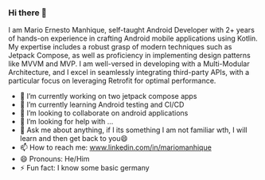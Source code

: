 ### Hi there 👋

I am Mario Ernesto Manhique, self-taught Android Developer with 2+ years of hands-on experience in crafting Android
mobile applications using Kotlin. My expertise includes a robust grasp of modern
techniques such as Jetpack Compose, as well as proficiency in implementing design patterns like
MVVM and MVP. I am well-versed in developing with a Multi-Modular Architecture, and I excel in
seamlessly integrating third-party APIs, with a particular focus on leveraging Retrofit for optimal
performance.

- 🔭 I’m currently working on two jetpack compose apps
- 🌱 I’m currently learning Android testing and CI/CD
- 👯 I’m looking to collaborate on android applications
- 🤔 I’m looking for help with ...
- 💬 Ask me about anything, if I its something I am not familiar wth, I will learn and then get back to you😄
- 📫 How to reach me: <a href="www.linkedin.com/in/mariomanhique" target="_blank">www.linkedin.com/in/mariomanhique</a>
- 😄 Pronouns: He/Him
- ⚡ Fun fact: I know some basic germany


